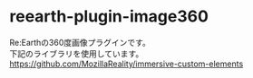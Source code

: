 # reearth-plugin-image360
Re:Earthの360度画像プラグインです。  
下記のライブラリを使用しています。  
https://github.com/MozillaReality/immersive-custom-elements
